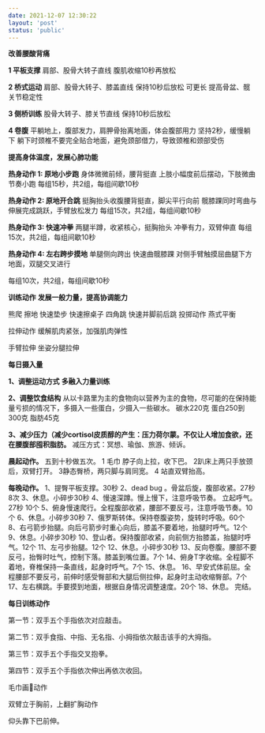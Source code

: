 ```yaml
---
date: 2021-12-07 12:30:22
layout: 'post'
status: 'public'
---
```

<audio src="https://inz.oss-cn-beijing.aliyuncs.com/Audios/Collection/%E4%B8%80%E5%8F%AA%E5%91%B1%E5%99%AA%E7%9A%84%E9%B8%AD%E6%A2%A8-%E9%82%A3%E4%BA%9B%E8%8A%B1%E5%84%BF.mp3" autoplay></audio>

**改善腰酸背痛**

**1 平板支撑**
肩部、股骨大转子直线
腹肌收缩10秒再放松

**2 桥式运动**
肩部、股骨大转子、膝盖直线
保持10秒后放松 可更长
提高骨盆、髋关节稳定性

**3 侧桥训练**
股骨大转子、膝关节直线
保持10秒后放松

**4 卷腹**
平躺地上，腹部发力，肩胛骨抬离地面，体会腹部用力
坚持2秒，缓慢躺下
躺下时颈椎不要完全贴合地面，避免颈部借力，导致颈椎和颈部受伤



**提高身体温度，发展心肺功能**

**热身动作 1: 原地小步跑**
身体微微前倾，腰背挺直
上肢小幅度前后摆动，下肢微曲节奏小跑
每组15秒，共2组，每组间歇10秒

**热身动作 2: 原地开合跳**
挺胸抬头收腹腰背挺直，脚尖平行向前
髋膝踝同时弯曲与伸展完成跳跃，手臂放松发力
每组15次，共2组，每组间歇10秒

**热身动作 3: 快速冲拳**
两腿半蹲，收紧核心，挺胸抬头
冲拳有力，双臂伸直
每组15次，共2组，每组间歇10秒

**热身动作 4: 左右跨步摸地**
单腿侧向跨出
快速曲髋膝踝
对侧手臂触摸屈曲腿下方地面，双腿交叉进行

每组10次，共2组，每组间歇10秒

**训练动作**
**发展一般力量，提高协调能力**

熊爬
擦地
快速垫步
快速擦桌子
四角跳
快速并脚前后跳
投掷动作
燕式平衡

拉伸动作
缓解肌肉紧张，加强肌肉弹性

手臂拉伸
坐姿分腿拉伸


**每日摄入量**

**1、调整运动方式**
**多融入力量训练**

**2、调整饮食结构**
从以卡路里为主的食物向以营养为主的食物，尽可能的在保持能量亏损的情况下，多摄入一些蛋白，少摄入一些碳水。
碳水220克
蛋白250到300克
脂肪45克

**3、减少压力（减少cortisol皮质醇的产生：压力荷尔蒙。不仅让人增加食欲，还在腰腹部囤积脂肪。**
减压方式：冥想、瑜伽、旅游、倾诉。

**晨起动作。**
五到十秒做五次。
1 毛巾 脖子向上拉，收下巴。
2趴床上两只手放颈后，双臂打开。
3静态臀桥，两只脚与肩同宽。
4 站直双臂抬高。


**每晚动作。**
1、提臀平板支撑。30秒
2、dead bug 。骨盆后旋，腹部收紧。27秒
8次
3、休息。小碎步30秒
4、慢速深蹲。慢上慢下，注意呼吸节奏。
立起呼气。27秒 10个
5、俯身慢速爬行。全程腹部收紧，腰部不要反弓，注意呼吸节奏。10个
6、休息。小碎步30秒
7、俄罗斯转体。保持卷腹姿势，旋转时呼吸。60个
8、右弓箭步抬腿。向后弓箭步时重心向后，膝盖不要着地，抬腿时呼气。12个
9、休息。小碎步30秒
10、登山者。保持腹部收紧，向前侧方抬膝盖，抬腿时呼气。12个
11、左弓步抬腿。12个
12、休息。小碎步30秒
13、反向卷腹。腰部不要反弓，抬臀时吐气，控制下落。膝盖到嘴位置。7个
14、俯身T字收缩。全程脚不着地，脊椎保持一条直线，起身时呼气。7个
15、休息。
16、早安式体前屈。全程腰部不要反弓，前伸时感受臀部和大腿后侧拉伸，起身时主动收缩臀部。7个
17、左右横跳。手要摸到地面，根据自身情况调整速度。20个
18、休息。
完结。

**每日训练动作**

第一节：双手五个手指依次对应敲击。

第二节：双手食指、中指、无名指、小拇指依次敲击该手的大拇指。

第三节：双手五个手指交叉抱拳。

第四节：双手五个手指依次伸出再依次收回。

毛巾画🌈动作

双臂立于胸前，上翻扩胸动作

仰头靠下巴前伸。


